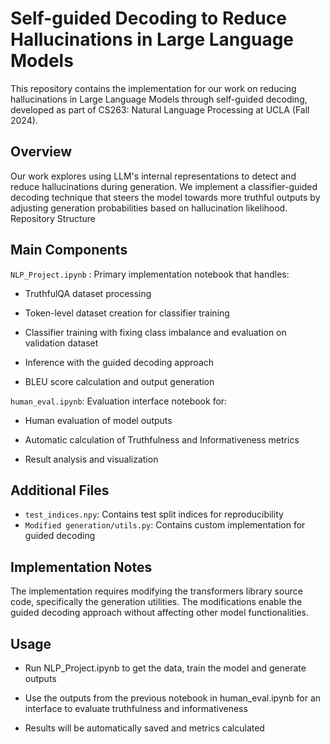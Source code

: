 # Self-guided Decoding to Reduce Hallucinations in Large Language Models
This repository contains the implementation for our work on reducing hallucinations in Large Language Models through self-guided decoding, developed as part of CS263: Natural Language Processing at UCLA (Fall 2024).

## Overview
Our work explores using LLM's internal representations to detect and reduce hallucinations during generation. We implement a classifier-guided decoding technique that steers the model towards more truthful outputs by adjusting generation probabilities based on hallucination likelihood.
Repository Structure

## Main Components

```NLP_Project.ipynb``` : Primary implementation notebook that handles:

- TruthfulQA dataset processing

- Token-level dataset creation for classifier training

- Classifier training with fixing class imbalance and evaluation on validation dataset

- Inference with the guided decoding approach

- BLEU score calculation and output generation



```human_eval.ipynb```: Evaluation interface notebook for:

- Human evaluation of model outputs

- Automatic calculation of Truthfulness and Informativeness metrics

- Result analysis and visualization

## Additional Files

- ```test_indices.npy```: Contains test split indices for reproducibility
- ```Modified generation/utils.py```: Contains custom implementation for guided decoding

## Implementation Notes
The implementation requires modifying the transformers library source code, specifically the generation utilities. The modifications enable the guided decoding approach without affecting other model functionalities.

## Usage

- Run NLP_Project.ipynb to get the data, train the model and generate outputs

- Use the outputs from the previous notebook in human_eval.ipynb for an interface to evaluate truthfulness and informativeness

- Results will be automatically saved and metrics calculated
